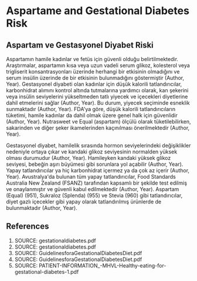 # Aspartame and Gestational Diabetes Risk

## Aspartam ve Gestasyonel Diyabet Riski

Aspartamın hamile kadınlar ve fetüs için güvenli olduğu belirtilmektedir. Araştırmalar, aspartamın kısa veya uzun vadeli serum glikoz, kolesterol veya trigliserit konsantrasyonları üzerinde herhangi bir etkisinin olmadığını ve serum insülin üzerinde de bir etkisinin bulunmadığını göstermiştir (Author, Year). Gestasyonel diyabeti olan kadınlar için düşük kalorili tatlandırıcılar, karbonhidrat alımını kontrol altında tutmalarına yardımcı olarak, kan şekerini veya insülin seviyelerini yükseltmeden tatlı yiyecek ve içecekleri diyetlerine dahil etmelerini sağlar (Author, Year). Bu durum, yiyecek seçiminde esneklik sunmaktadır (Author, Year). FDA'ya göre, düşük kalorili tatlandırıcıların tüketimi, hamile kadınlar da dahil olmak üzere genel halk için güvenlidir (Author, Year). Nutrasweet ve Equal (aspartam) ölçülü olarak tüketilebilirken, sakarinden ve diğer şeker ikamelerinden kaçınılması önerilmektedir (Author, Year).

Gestasyonel diyabet, hamilelik sırasında hormon seviyelerindeki değişiklikler nedeniyle ortaya çıkar ve kandaki glikoz seviyesinin normalden yüksek olması durumudur (Author, Year). Hamileyken kandaki yüksek glikoz seviyesi, bebeğin aşırı büyümesi gibi sorunlara yol açabilir (Author, Year). Yapay tatlandırıcılar ya hiç karbonhidrat içermez ya da çok az içerir (Author, Year). Avustralya'da bulunan tüm yapay tatlandırıcılar, Food Standards Australia New Zealand (FSANZ) tarafından kapsamlı bir şekilde test edilmiş ve onaylanmıştır ve güvenli kabul edilmektedir (Author, Year). Aspartam (Equal) (951), Sukraloz (Splenda) (955) ve Stevia (960) gibi tatlandırıcılar, diyet gazlı içecekler gibi yapay olarak tatlandırılmış ürünlerde de bulunmaktadır (Author, Year).


## References

1. SOURCE: gestationaldiabetes.pdf
2. SOURCE: gestationaldiabetes.pdf
3. SOURCE: GuidelinesforaGestationalDiabetesDiet.pdf
4. SOURCE: GuidelinesforaGestationalDiabetesDiet.pdf
5. SOURCE: PATIENT-INFORMATION_-MHVL-Healthy-eating-for-gestational-diabetes-1.pdf
